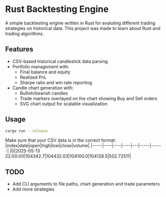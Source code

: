 # Rust Backtesting Engine

A simple backtesting engine written in Rust for evaluting different 
trading strategies on historical data. This project was made to learn 
about Rust and trading algorithms.

## Features
- CSV-based historical candlestick data parsing
- Portfolio management with:
    - Final balance and equity
    - Realized PnL
    - Sharpe ratio and win rate reporting
- Candle chart generation with:
    - Bullish/bearish candles
    - Trade markers overlayed on the chart showing Buy and Sell orders
    - SVG chart output for scalable visualization


## Usage
```bash
cargo run --release
```

Make sure that your CSV data is in the correct format:
|index|date|open|high|low|close|volume|
|-----|----|----|----|---|-----|------|
|0|2025-05-13 22:00:00|104342.7|104432.03|104100.0|104128.5|502.72511|


## TODO
- Add CLI arguments to file paths, chart generation and trade parameters
- Add more strategies
